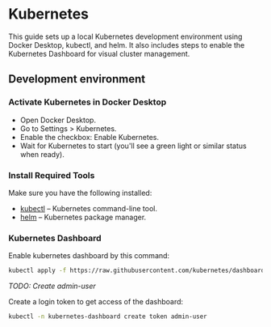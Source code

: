 # Kubernetes
This guide sets up a local Kubernetes development environment using Docker Desktop, kubectl, and helm. It also includes steps to enable the Kubernetes Dashboard for visual cluster management.

## Development environment
### Activate Kubernetes in Docker Desktop
* Open Docker Desktop.
* Go to Settings > Kubernetes.
* Enable the checkbox: Enable Kubernetes.
* Wait for Kubernetes to start (you'll see a green light or similar status when ready).

### Install Required Tools
Make sure you have the following installed:
* [kubectl](https://kubernetes.io/docs/tasks/tools/) – Kubernetes command-line tool. 
* [helm](https://helm.sh/docs/intro/install/) – Kubernetes package manager.

### Kubernetes Dashboard
Enable kubernetes dashboard by this command:
```bash
kubectl apply -f https://raw.githubusercontent.com/kubernetes/dashboard/v2.2.0/aio/deploy/recommended.yaml
```

*TODO: Create admin-user*

Create a login token to get access of the dashboard:
```bash
kubectl -n kubernetes-dashboard create token admin-user
```
